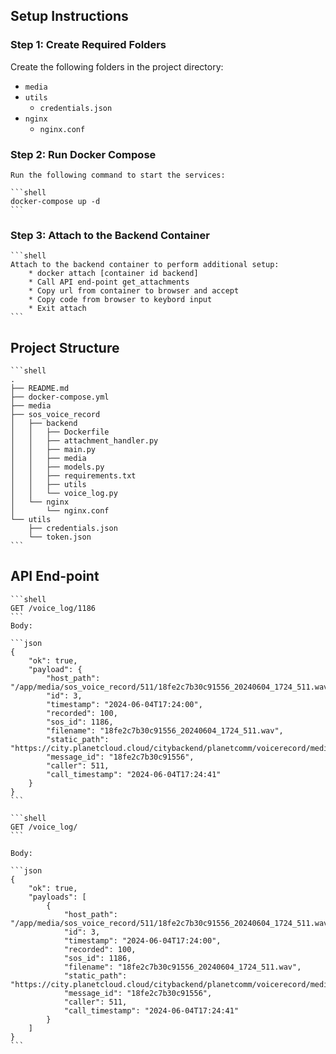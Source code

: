 
## Setup Instructions

### Step 1: Create Required Folders

Create the following folders in the project directory:

- `media`
- `utils`
  - `credentials.json`
- `nginx`
  - `nginx.conf`

### Step 2: Run Docker Compose

    Run the following command to start the services:

    ```shell
    docker-compose up -d
    ```

### Step 3: Attach to the Backend Container
    ```shell
    Attach to the backend container to perform additional setup:
        * docker attach [container id backend]
        * Call API end-point get_attachments
        * Copy url from container to browser and accept 
        * Copy code from browser to keybord input
        * Exit attach
    ```


## Project Structure
    ```shell
    .
    ├── README.md
    ├── docker-compose.yml
    ├── media
    ├── sos_voice_record
    │   ├── backend
    │   │   ├── Dockerfile
    │   │   ├── attachment_handler.py
    │   │   ├── main.py
    │   │   ├── media
    │   │   ├── models.py
    │   │   ├── requirements.txt
    │   │   ├── utils
    │   │   └── voice_log.py
    │   └── nginx
    │       └── nginx.conf
    └── utils
        ├── credentials.json
        └── token.json
    ```

## API End-point

    ```shell
    GET /voice_log/1186
    ```
    Body:

    ```json
    {
        "ok": true,
        "payload": {
            "host_path": "/app/media/sos_voice_record/511/18fe2c7b30c91556_20240604_1724_511.wav",
            "id": 3,
            "timestamp": "2024-06-04T17:24:00",
            "recorded": 100,
            "sos_id": 1186,
            "filename": "18fe2c7b30c91556_20240604_1724_511.wav",
            "static_path": "https://city.planetcloud.cloud/citybackend/planetcomm/voicerecord/media/wav/sos_voice_record/511/18fe2c7b30c91556_20240604_1724_511.wav",
            "message_id": "18fe2c7b30c91556",
            "caller": 511,
            "call_timestamp": "2024-06-04T17:24:41"
        }
    }
    ```

    ```shell
    GET /voice_log/
    ```

    Body:

    ```json
    {
        "ok": true,
        "payloads": [
            {
                "host_path": "/app/media/sos_voice_record/511/18fe2c7b30c91556_20240604_1724_511.wav",
                "id": 3,
                "timestamp": "2024-06-04T17:24:00",
                "recorded": 100,
                "sos_id": 1186,
                "filename": "18fe2c7b30c91556_20240604_1724_511.wav",
                "static_path": "https://city.planetcloud.cloud/citybackend/planetcomm/voicerecord/media/wav/sos_voice_record/511/18fe2c7b30c91556_20240604_1724_511.wav",
                "message_id": "18fe2c7b30c91556",
                "caller": 511,
                "call_timestamp": "2024-06-04T17:24:41"
            }
        ]
    }
    ```